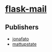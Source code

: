 # [flask-mail](https://pypi.org/project/flask-mail)



## Publishers
- [jonafato](https://pypi.org/user/jonafato)
- [mattupstate](https://pypi.org/user/mattupstate)

